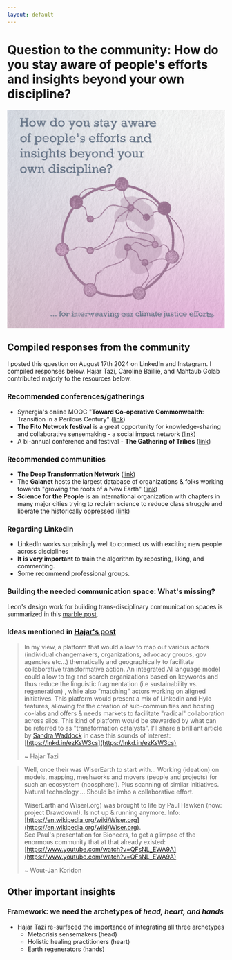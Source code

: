 ```yaml
---
layout: default
---
```


# Question to the community: How do you stay aware of people's efforts and insights beyond your own discipline?

![Print reading "How do you stare aware of people's efforts and insights beyond your own discipline?" below is a circle of dots that connect to each other, looking like a cell or organism. below it reads: "for interweaving our climate justice efforts"](media/linkedin%20community%20question%201.png)

## Compiled responses from the community
I posted this question on August 17th 2024 on LinkedIn and Instagram. I compiled responses below. Hajar Tazi, Caroline Baillie, and Mahtaub Golab contributed majorly to the resources below. 
### Recommended conferences/gatherings
- Synergia's online MOOC "**Toward Co-operative Commonwealth**: Transition in a Perilous Century" ([link](https://synergiainstitute.org/mooc-overview/))
- **The Fito Network festival** is a great opportunity for knowledge-sharing and collaborative sensemaking - a social impact network ([link](https://www.fito.network/))
- A bi-annual conference and festival - **The Gathering of Tribes** ([link](https://www.linkedin.com/company/gatheringoftribes/))

### Recommended communities
- **The Deep Transformation Network** ([link](https://deeptransformation.network/sign_up?from=https%3A%2F%2Fdeeptransformation.network%2F%3Fautojoin%3D1&space_id=6647176))
- The **Gaianet** hosts the largest database of organizations & folks working towards "growing the roots of a New Earth" ([link](https://www.gaianet.earth/))
- **Science for the People** is an international organization with chapters in many major cities trying to reclaim science to reduce class struggle and liberate the historically oppressed ([link](https://scienceforthepeople.org/))

### Regarding LinkedIn
- LinkedIn works surprisingly well to connect us with exciting new people across disciplines
- **It is very important** to train the algorithm by reposting, liking, and commenting. 
- Some recommend professional groups. 

### Building the needed communication space: What's missing?
Leon's design work for building trans-disciplinary communication spaces is summarized in this [marble post](MMSSystemicCooperationInterface-A.md). 
### Ideas mentioned in [Hajar's post](https://www.linkedin.com/posts/hajargaia_im-curious-about-using-this-platform-to-activity-7231262079662329856-HGfP?utm_source=share&utm_medium=member_desktop) 
>In my view, a platform that would allow to map out various actors (individual changemakers, organizations, advocacy groups, gov agencies etc...) thematically and geographically to facilitate collaborative transformative action. An integrated AI language model could allow to tag and search organizations based on keywords and thus reduce the linguistic fragmentation (i.e sustainability vs. regeneration) , while also "matching" actors working on aligned initiatives. This platform would present a mix of Linkedin and Hylo features, allowing for the creation of sub-communities and hosting co-labs and offers & needs markets to facilitate "radical" collaboration across silos. This kind of platform would be stewarded by what can be referred to as "transformation catalysts". I'll share a brilliant article by [](https://www.linkedin.com/in/ACoAAAFOOXwBfhdWrXXt7Hdb-KYBnncDE6UbtBQ)[Sandra Waddock](https://www.linkedin.com/in/sandra-waddock/) in case this sounds of interest: [https://lnkd.in/ezKsW3cs](https://lnkd.in/ezKsW3cs)
>
>~ Hajar Tazi


>Well, once their was WiserEarth to start with…  Working (ideation) on models, mapping, meshworks and movers (people and projects) for such an ecosystem (noosphere’). Plus scanning of similar initiatives. Natural technology…. Should be imho a collaborative effort.
>
>WiserEarth and Wiser(.org) was brought to life by Paul Hawken (now: project Drawdown!). Is not up & running anymore. Info: [https://en.wikipedia.org/wiki/Wiser.org](https://en.wikipedia.org/wiki/Wiser.org).  
  See Paul's presentation for Bioneers, to get a glimpse of the enormous community that at that already existed: [https://www.youtube.com/watch?v=QFsNL_EWA9A](https://www.youtube.com/watch?v=QFsNL_EWA9A)
>
>~ Wout-Jan Koridon

## Other important insights
### Framework: we need the archetypes of *head, heart, and hands*
- Hajar Tazi re-surfaced the importance of integrating all three archetypes
	- Metacrisis sensemakers (head)
	- Holistic healing practitioners (heart)
	- Earth regenerators (hands)
